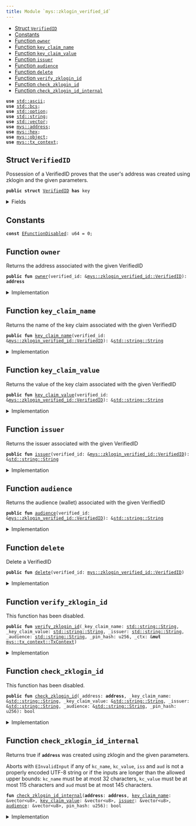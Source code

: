 ```yaml
---
title: Module `mys::zklogin_verified_id`
---
```




-  [Struct `VerifiedID`](#mys_zklogin_verified_id_VerifiedID)
-  [Constants](#@Constants_0)
-  [Function `owner`](#mys_zklogin_verified_id_owner)
-  [Function `key_claim_name`](#mys_zklogin_verified_id_key_claim_name)
-  [Function `key_claim_value`](#mys_zklogin_verified_id_key_claim_value)
-  [Function `issuer`](#mys_zklogin_verified_id_issuer)
-  [Function `audience`](#mys_zklogin_verified_id_audience)
-  [Function `delete`](#mys_zklogin_verified_id_delete)
-  [Function `verify_zklogin_id`](#mys_zklogin_verified_id_verify_zklogin_id)
-  [Function `check_zklogin_id`](#mys_zklogin_verified_id_check_zklogin_id)
-  [Function `check_zklogin_id_internal`](#mys_zklogin_verified_id_check_zklogin_id_internal)


<pre><code><b>use</b> <a href="../std/ascii.md#std_ascii">std::ascii</a>;
<b>use</b> <a href="../std/bcs.md#std_bcs">std::bcs</a>;
<b>use</b> <a href="../std/option.md#std_option">std::option</a>;
<b>use</b> <a href="../std/string.md#std_string">std::string</a>;
<b>use</b> <a href="../std/vector.md#std_vector">std::vector</a>;
<b>use</b> <a href="../mys/address.md#mys_address">mys::address</a>;
<b>use</b> <a href="../mys/hex.md#mys_hex">mys::hex</a>;
<b>use</b> <a href="../mys/object.md#mys_object">mys::object</a>;
<b>use</b> <a href="../mys/tx_context.md#mys_tx_context">mys::tx_context</a>;
</code></pre>



<a name="mys_zklogin_verified_id_VerifiedID"></a>

## Struct `VerifiedID`

Possession of a VerifiedID proves that the user's address was created using zklogin and the given parameters.


<pre><code><b>public</b> <b>struct</b> <a href="../mys/zklogin_verified_id.md#mys_zklogin_verified_id_VerifiedID">VerifiedID</a> <b>has</b> key
</code></pre>



<details>
<summary>Fields</summary>


<dl>
<dt>
<code>id: <a href="../mys/object.md#mys_object_UID">mys::object::UID</a></code>
</dt>
<dd>
 The ID of this VerifiedID
</dd>
<dt>
<code><a href="../mys/zklogin_verified_id.md#mys_zklogin_verified_id_owner">owner</a>: <b>address</b></code>
</dt>
<dd>
 The address this VerifiedID is associated with
</dd>
<dt>
<code><a href="../mys/zklogin_verified_id.md#mys_zklogin_verified_id_key_claim_name">key_claim_name</a>: <a href="../std/string.md#std_string_String">std::string::String</a></code>
</dt>
<dd>
 The name of the key claim
</dd>
<dt>
<code><a href="../mys/zklogin_verified_id.md#mys_zklogin_verified_id_key_claim_value">key_claim_value</a>: <a href="../std/string.md#std_string_String">std::string::String</a></code>
</dt>
<dd>
 The value of the key claim
</dd>
<dt>
<code><a href="../mys/zklogin_verified_id.md#mys_zklogin_verified_id_issuer">issuer</a>: <a href="../std/string.md#std_string_String">std::string::String</a></code>
</dt>
<dd>
 The issuer
</dd>
<dt>
<code><a href="../mys/zklogin_verified_id.md#mys_zklogin_verified_id_audience">audience</a>: <a href="../std/string.md#std_string_String">std::string::String</a></code>
</dt>
<dd>
 The audience (wallet)
</dd>
</dl>


</details>

<a name="@Constants_0"></a>

## Constants


<a name="mys_zklogin_verified_id_EFunctionDisabled"></a>



<pre><code><b>const</b> <a href="../mys/zklogin_verified_id.md#mys_zklogin_verified_id_EFunctionDisabled">EFunctionDisabled</a>: u64 = 0;
</code></pre>



<a name="mys_zklogin_verified_id_owner"></a>

## Function `owner`

Returns the address associated with the given VerifiedID


<pre><code><b>public</b> <b>fun</b> <a href="../mys/zklogin_verified_id.md#mys_zklogin_verified_id_owner">owner</a>(verified_id: &<a href="../mys/zklogin_verified_id.md#mys_zklogin_verified_id_VerifiedID">mys::zklogin_verified_id::VerifiedID</a>): <b>address</b>
</code></pre>



<details>
<summary>Implementation</summary>


<pre><code><b>public</b> <b>fun</b> <a href="../mys/zklogin_verified_id.md#mys_zklogin_verified_id_owner">owner</a>(verified_id: &<a href="../mys/zklogin_verified_id.md#mys_zklogin_verified_id_VerifiedID">VerifiedID</a>): <b>address</b> {
    verified_id.<a href="../mys/zklogin_verified_id.md#mys_zklogin_verified_id_owner">owner</a>
}
</code></pre>



</details>

<a name="mys_zklogin_verified_id_key_claim_name"></a>

## Function `key_claim_name`

Returns the name of the key claim associated with the given VerifiedID


<pre><code><b>public</b> <b>fun</b> <a href="../mys/zklogin_verified_id.md#mys_zklogin_verified_id_key_claim_name">key_claim_name</a>(verified_id: &<a href="../mys/zklogin_verified_id.md#mys_zklogin_verified_id_VerifiedID">mys::zklogin_verified_id::VerifiedID</a>): &<a href="../std/string.md#std_string_String">std::string::String</a>
</code></pre>



<details>
<summary>Implementation</summary>


<pre><code><b>public</b> <b>fun</b> <a href="../mys/zklogin_verified_id.md#mys_zklogin_verified_id_key_claim_name">key_claim_name</a>(verified_id: &<a href="../mys/zklogin_verified_id.md#mys_zklogin_verified_id_VerifiedID">VerifiedID</a>): &String {
    &verified_id.<a href="../mys/zklogin_verified_id.md#mys_zklogin_verified_id_key_claim_name">key_claim_name</a>
}
</code></pre>



</details>

<a name="mys_zklogin_verified_id_key_claim_value"></a>

## Function `key_claim_value`

Returns the value of the key claim associated with the given VerifiedID


<pre><code><b>public</b> <b>fun</b> <a href="../mys/zklogin_verified_id.md#mys_zklogin_verified_id_key_claim_value">key_claim_value</a>(verified_id: &<a href="../mys/zklogin_verified_id.md#mys_zklogin_verified_id_VerifiedID">mys::zklogin_verified_id::VerifiedID</a>): &<a href="../std/string.md#std_string_String">std::string::String</a>
</code></pre>



<details>
<summary>Implementation</summary>


<pre><code><b>public</b> <b>fun</b> <a href="../mys/zklogin_verified_id.md#mys_zklogin_verified_id_key_claim_value">key_claim_value</a>(verified_id: &<a href="../mys/zklogin_verified_id.md#mys_zklogin_verified_id_VerifiedID">VerifiedID</a>): &String {
    &verified_id.<a href="../mys/zklogin_verified_id.md#mys_zklogin_verified_id_key_claim_value">key_claim_value</a>
}
</code></pre>



</details>

<a name="mys_zklogin_verified_id_issuer"></a>

## Function `issuer`

Returns the issuer associated with the given VerifiedID


<pre><code><b>public</b> <b>fun</b> <a href="../mys/zklogin_verified_id.md#mys_zklogin_verified_id_issuer">issuer</a>(verified_id: &<a href="../mys/zklogin_verified_id.md#mys_zklogin_verified_id_VerifiedID">mys::zklogin_verified_id::VerifiedID</a>): &<a href="../std/string.md#std_string_String">std::string::String</a>
</code></pre>



<details>
<summary>Implementation</summary>


<pre><code><b>public</b> <b>fun</b> <a href="../mys/zklogin_verified_id.md#mys_zklogin_verified_id_issuer">issuer</a>(verified_id: &<a href="../mys/zklogin_verified_id.md#mys_zklogin_verified_id_VerifiedID">VerifiedID</a>): &String {
    &verified_id.<a href="../mys/zklogin_verified_id.md#mys_zklogin_verified_id_issuer">issuer</a>
}
</code></pre>



</details>

<a name="mys_zklogin_verified_id_audience"></a>

## Function `audience`

Returns the audience (wallet) associated with the given VerifiedID


<pre><code><b>public</b> <b>fun</b> <a href="../mys/zklogin_verified_id.md#mys_zklogin_verified_id_audience">audience</a>(verified_id: &<a href="../mys/zklogin_verified_id.md#mys_zklogin_verified_id_VerifiedID">mys::zklogin_verified_id::VerifiedID</a>): &<a href="../std/string.md#std_string_String">std::string::String</a>
</code></pre>



<details>
<summary>Implementation</summary>


<pre><code><b>public</b> <b>fun</b> <a href="../mys/zklogin_verified_id.md#mys_zklogin_verified_id_audience">audience</a>(verified_id: &<a href="../mys/zklogin_verified_id.md#mys_zklogin_verified_id_VerifiedID">VerifiedID</a>): &String {
    &verified_id.<a href="../mys/zklogin_verified_id.md#mys_zklogin_verified_id_audience">audience</a>
}
</code></pre>



</details>

<a name="mys_zklogin_verified_id_delete"></a>

## Function `delete`

Delete a VerifiedID


<pre><code><b>public</b> <b>fun</b> <a href="../mys/zklogin_verified_id.md#mys_zklogin_verified_id_delete">delete</a>(verified_id: <a href="../mys/zklogin_verified_id.md#mys_zklogin_verified_id_VerifiedID">mys::zklogin_verified_id::VerifiedID</a>)
</code></pre>



<details>
<summary>Implementation</summary>


<pre><code><b>public</b> <b>fun</b> <a href="../mys/zklogin_verified_id.md#mys_zklogin_verified_id_delete">delete</a>(verified_id: <a href="../mys/zklogin_verified_id.md#mys_zklogin_verified_id_VerifiedID">VerifiedID</a>) {
    <b>let</b> <a href="../mys/zklogin_verified_id.md#mys_zklogin_verified_id_VerifiedID">VerifiedID</a> { id, <a href="../mys/zklogin_verified_id.md#mys_zklogin_verified_id_owner">owner</a>: _, <a href="../mys/zklogin_verified_id.md#mys_zklogin_verified_id_key_claim_name">key_claim_name</a>: _, <a href="../mys/zklogin_verified_id.md#mys_zklogin_verified_id_key_claim_value">key_claim_value</a>: _, <a href="../mys/zklogin_verified_id.md#mys_zklogin_verified_id_issuer">issuer</a>: _, <a href="../mys/zklogin_verified_id.md#mys_zklogin_verified_id_audience">audience</a>: _ } =
        verified_id;
    id.<a href="../mys/zklogin_verified_id.md#mys_zklogin_verified_id_delete">delete</a>();
}
</code></pre>



</details>

<a name="mys_zklogin_verified_id_verify_zklogin_id"></a>

## Function `verify_zklogin_id`

This function has been disabled.


<pre><code><b>public</b> <b>fun</b> <a href="../mys/zklogin_verified_id.md#mys_zklogin_verified_id_verify_zklogin_id">verify_zklogin_id</a>(_key_claim_name: <a href="../std/string.md#std_string_String">std::string::String</a>, _key_claim_value: <a href="../std/string.md#std_string_String">std::string::String</a>, _issuer: <a href="../std/string.md#std_string_String">std::string::String</a>, _audience: <a href="../std/string.md#std_string_String">std::string::String</a>, _pin_hash: u256, _ctx: &<b>mut</b> <a href="../mys/tx_context.md#mys_tx_context_TxContext">mys::tx_context::TxContext</a>)
</code></pre>



<details>
<summary>Implementation</summary>


<pre><code><b>public</b> <b>fun</b> <a href="../mys/zklogin_verified_id.md#mys_zklogin_verified_id_verify_zklogin_id">verify_zklogin_id</a>(
    _key_claim_name: String,
    _key_claim_value: String,
    _issuer: String,
    _audience: String,
    _pin_hash: u256,
    _ctx: &<b>mut</b> TxContext,
) {
    <b>assert</b>!(<b>false</b>, <a href="../mys/zklogin_verified_id.md#mys_zklogin_verified_id_EFunctionDisabled">EFunctionDisabled</a>);
}
</code></pre>



</details>

<a name="mys_zklogin_verified_id_check_zklogin_id"></a>

## Function `check_zklogin_id`

This function has been disabled.


<pre><code><b>public</b> <b>fun</b> <a href="../mys/zklogin_verified_id.md#mys_zklogin_verified_id_check_zklogin_id">check_zklogin_id</a>(_address: <b>address</b>, _key_claim_name: &<a href="../std/string.md#std_string_String">std::string::String</a>, _key_claim_value: &<a href="../std/string.md#std_string_String">std::string::String</a>, _issuer: &<a href="../std/string.md#std_string_String">std::string::String</a>, _audience: &<a href="../std/string.md#std_string_String">std::string::String</a>, _pin_hash: u256): bool
</code></pre>



<details>
<summary>Implementation</summary>


<pre><code><b>public</b> <b>fun</b> <a href="../mys/zklogin_verified_id.md#mys_zklogin_verified_id_check_zklogin_id">check_zklogin_id</a>(
    _address: <b>address</b>,
    _key_claim_name: &String,
    _key_claim_value: &String,
    _issuer: &String,
    _audience: &String,
    _pin_hash: u256,
): bool {
    <b>assert</b>!(<b>false</b>, <a href="../mys/zklogin_verified_id.md#mys_zklogin_verified_id_EFunctionDisabled">EFunctionDisabled</a>);
    <b>false</b>
}
</code></pre>



</details>

<a name="mys_zklogin_verified_id_check_zklogin_id_internal"></a>

## Function `check_zklogin_id_internal`

Returns true if <code><b>address</b></code> was created using zklogin and the given parameters.

Aborts with <code>EInvalidInput</code> if any of <code>kc_name</code>, <code>kc_value</code>, <code>iss</code> and <code>aud</code> is not a properly encoded UTF-8
string or if the inputs are longer than the allowed upper bounds: <code>kc_name</code> must be at most 32 characters,
<code>kc_value</code> must be at most 115 characters and <code>aud</code> must be at most 145 characters.


<pre><code><b>fun</b> <a href="../mys/zklogin_verified_id.md#mys_zklogin_verified_id_check_zklogin_id_internal">check_zklogin_id_internal</a>(<b>address</b>: <b>address</b>, <a href="../mys/zklogin_verified_id.md#mys_zklogin_verified_id_key_claim_name">key_claim_name</a>: &vector&lt;u8&gt;, <a href="../mys/zklogin_verified_id.md#mys_zklogin_verified_id_key_claim_value">key_claim_value</a>: &vector&lt;u8&gt;, <a href="../mys/zklogin_verified_id.md#mys_zklogin_verified_id_issuer">issuer</a>: &vector&lt;u8&gt;, <a href="../mys/zklogin_verified_id.md#mys_zklogin_verified_id_audience">audience</a>: &vector&lt;u8&gt;, pin_hash: u256): bool
</code></pre>



<details>
<summary>Implementation</summary>


<pre><code><b>native</b> <b>fun</b> <a href="../mys/zklogin_verified_id.md#mys_zklogin_verified_id_check_zklogin_id_internal">check_zklogin_id_internal</a>(
    <b>address</b>: <b>address</b>,
    <a href="../mys/zklogin_verified_id.md#mys_zklogin_verified_id_key_claim_name">key_claim_name</a>: &vector&lt;u8&gt;,
    <a href="../mys/zklogin_verified_id.md#mys_zklogin_verified_id_key_claim_value">key_claim_value</a>: &vector&lt;u8&gt;,
    <a href="../mys/zklogin_verified_id.md#mys_zklogin_verified_id_issuer">issuer</a>: &vector&lt;u8&gt;,
    <a href="../mys/zklogin_verified_id.md#mys_zklogin_verified_id_audience">audience</a>: &vector&lt;u8&gt;,
    pin_hash: u256,
): bool;
</code></pre>



</details>

